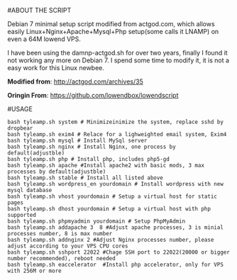 #ABOUT THE SCRIPT

Debian 7 minimal setup script modified from actgod.com, which allows easily Linux+Nginx+Apache+Mysql+Php setup(some calls it LNAMP) on even a 64M lowend VPS.  

I have been using the damnp-actgod.sh for over two years, finally I found it not working any more on Debian 7. I spend some time to modify it, it is not a easy work for this Linux newbee.

****Modified from****: http://actgod.com/archives/35

****Oringin From****: https://github.com/lowendbox/lowendscript

#USAGE
```
bash tyleamp.sh system # Minimizeinimize the system, replace sshd by dropbear
bash tyleamp.sh exim4 # Relace for a lighweighted email system, Exim4 
bash tyleamp.sh mysql # Install MySql server 
bash tyleamp.sh nginx # Install Nginx, one process by default(adjustble)
bash tyleamp.sh php # Install php, includes php5-gd
bash tyleamp.sh apache #Install apache2 with basic mods, 3 max processes by default(adjustble)
bash tyleamp.sh stable # Install all listed above
bash tyleamp.sh wordpress_en yourdomain # Install wordpress with new mysql database 
bash tyleamp.sh vhost yourdomain # Setup a virtual host for static pages
bash tyleamp.sh dhost yourdomain # Setup a virtual host with php supported
bash tyleamp.sh phpmyadmin yourdomain # Setup PhpMyAdmin 
bash tyleamp.sh addapache 3  8 #Adjust apache processes, 3 is minial processes number, 8 is max number 
bash tyleamp.sh addnginx 2 #Adjust Nginx processes number, please adjust according to your VPS CPU cores
bash tyleamp.sh sshport 22022 #Chage SSH port to 22022(20000 or bigger number recommended), reboot needed
bash tyleamp.sh eaccelerator  #Install php accelerator, only for VPS with 256M or more
```
